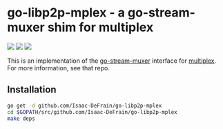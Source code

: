 # go-libp2p-mplex - a go-stream-muxer shim for multiplex

[![](https://img.shields.io/badge/made%20by-Protocol%20Labs-blue.svg?style=flat-square)](http://ipn.io) [![](https://img.shields.io/badge/freenode-%23ipfs-blue.svg?style=flat-square)](http://webchat.freenode.net/?channels=%23ipfs) ![](https://raw.githubusercontent.com/libp2p/go-stream-muxer/master/img/badge.png)

This is an implementation of the [go-stream-muxer](https://github.com/libp2p/go-stream-muxer) interface for [multiplex](https://github.com/Isaac-DeFrain/go-mplex). For more information, see that repo.

## Installation

```sh
go get -d github.com/Isaac-DeFrain/go-libp2p-mplex
cd $GOPATH/src/github.com/Isaac-DeFrain/go-libp2p-mplex
make deps
```

